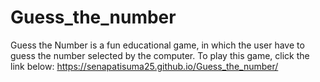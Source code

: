 # Guess_the_number
Guess the Number is a fun educational game, in which the user have to guess the number selected by the computer.
To play this game, click the link below:
https://senapatisuma25.github.io/Guess_the_number/
